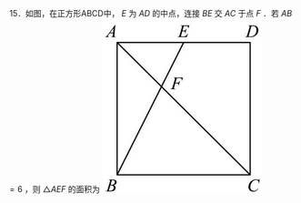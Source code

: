 15．如图，在正方形ABCD中， $E$ 为 $A D$ 的中点，连接 $B E$ 交 $A C$ 于点 $F$ ．若 $A B = 6$ ，则 $\triangle A E F$ 的面积为
![](<../../qs_image_DB/专题1-2_一文吃透相似三角形12个模型·共14类题型（解析版）/12aa96b534dd063532d2b5e08c3a10244a6e32954d54ed933c718e445c2deff5.jpg>)

